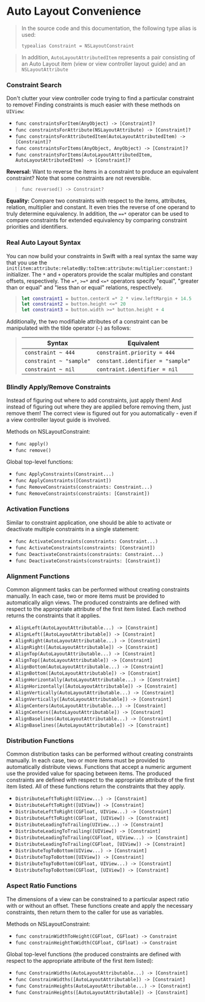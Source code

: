 Auto Layout Convenience
=======================


> In the source code and this documentation, the following type alias is used:
>
> `typealias Constraint = NSLayoutConstraint`

> In addition, `AutoLayoutAttributedItem` represents a pair consisting of an Auto Layout item (view or view controller layout guide) and an `NSLayoutAttribute`


### Constraint Search

Don't clutter your view controller code trying to find a particular constraint to remove!   Finding constraints is much easier with these methods on `UIView`:

 - `func constraintsForItem(AnyObject) -> [Constraint]?`
 - `func constraintsForAttribute(NSLayoutAttribute) -> [Constraint]?`
 - `func constraintsForAttributedItem(AutoLayoutAttributedItem) -> [Constraint]?`
 - `func constraintsForItems(AnyObject, AnyObject) -> [Constraint]?`
 - `func constraintsForItems(AutoLayoutAttributedItem, AutoLayoutAttributedItem) -> [Constraint]?`


**Reversal:**
Want to reverse the items in a constraint to produce an equivalent constraint?  Note that some constraints are not reversible.

> `func reversed() -> Constraint?`


**Equality:**
Compare two constraints with respect to the items, attributes, relation, multiplier and constant.  It even tries the reverse of one operand to truly determine equivalency.  In addition, the `==*` operator can be used to compare constraints for extended equivalency by comparing constraint priorities and identifiers.


### Real Auto Layout Syntax

You can now build your constraints in Swift with a real syntax the same way that you use the `init(item:attribute:relatedBy:toItem:attribute:multiplier:constant:)` initializer.  The `*` and `+` operators provide the scalar multiples and constant offsets, respectively.  The `=*`, `>=*` and `<=*` operators specify "equal", "greater than or equal" and "less than or equal" relations, respectively.

> ```swift
> let constraint1 = button.centerX =* 2 * view.leftMargin + 14.5
> let constraint2 = button.height <=* 20
> let constraint3 = button.width >=* button.height + 4
> ```

Additionally, the two modifiable attributes of a constraint can be manipulated with the tilde operator (`~`) as follows:

> Syntax|Equivalent
> ------|----------
> `constraint ~ 444`|`constraint.priority = 444`
> `constraint ~ "sample"`|`constant.identifier = "sample"`
> `constraint ~ nil`|`contraint.identifier = nil`


### Blindly Apply/Remove Constraints

Instead of figuring out where to add constraints, just apply them!  And instead of figuring out where they are applied before removing them, just remove them!  The correct view is figured out for you automatically - even if a view controller layout guide is involved.

Methods on NSLayoutConstraint:
 - `func apply()`
 - `func remove()`

Global top-level functions:
 - `func ApplyConstraints(Constraint...)`
 - `func ApplyConstraints([Constraint])`
 - `func RemoveConstraints(constraints: Constraint...)`
 - `func RemoveConstraints(constraints: [Constraint])`


### Activation Functions

Similar to constraint application, one should be able to activate or deactivate multiple constraints in a single statement:
 - `func ActivateConstraints(constraints: Constraint...)`
 - `func ActivateConstraints(constraints: [Constraint])`
 - `func DeactivateConstraints(constraints: Constraint...)`
 - `func DeactivateConstraints(constraints: [Constraint])`


### Alignment Functions

Common alignment tasks can be performed without creating constraints manually.  In each case, two or more items must be provided to automatically align views.  The produced constraints are defined with respect to the appropriate attribute of the first item listed.  Each method returns the constraints that it applies.
 - `AlignLeft(AutoLayoutAttributable...) -> [Constraint]`
 - `AlignLeft([AutoLayoutAttributable]) -> [Constraint]`
 - `AlignRight(AutoLayoutAttributable...) -> [Constraint]`
 - `AlignRight([AutoLayoutAttributable]) -> [Constraint]`
 - `AlignTop(AutoLayoutAttributable...) -> [Constraint]`
 - `AlignTop([AutoLayoutAttributable]) -> [Constraint]`
 - `AlignBottom(AutoLayoutAttributable...) -> [Constraint]`
 - `AlignBottom([AutoLayoutAttributable]) -> [Constraint]`
 - `AlignHorizontally(AutoLayoutAttributable...) -> [Constraint]`
 - `AlignHorizontally([AutoLayoutAttributable]) -> [Constraint]`
 - `AlignVertically(AutoLayoutAttributable...) -> [Constraint]`
 - `AlignVertically([AutoLayoutAttributable]) -> [Constraint]`
 - `AlignCenters(AutoLayoutAttributable...) -> [Constraint]`
 - `AlignCenters([AutoLayoutAttributable]) -> [Constraint]`
 - `AlignBaselines(AutoLayoutAttributable...) -> [Constraint]`
 - `AlignBaselines([AutoLayoutAttributable]) -> [Constraint]`


### Distribution Functions

Common distribution tasks can be performed without creating constraints manually.  In each case, two or more items must be provided to automatically distribute views.  Functions that accept a numeric argument use the provided value for spacing between items.  The produced constraints are defined with respect to the appropriate attribute of the first item listed.  All of these functions return the constraints that they apply.
 - `DistributeLeftToRight(UIView...) -> [Constraint]`
 - `DistributeLeftToRight([UIView]) -> [Constraint]`
 - `DistributeLeftToRight(CGFloat, UIView...) -> [Constraint]`
 - `DistributeLeftToRight(CGFloat, [UIView]) -> [Constraint]`
 - `DistributeLeadingToTrailing(UIView...) -> [Constraint]`
 - `DistributeLeadingToTrailing([UIView]) -> [Constraint]`
 - `DistributeLeadingToTrailing(CGFloat, UIView...) -> [Constraint]`
 - `DistributeLeadingToTrailing(CGFloat, [UIView]) -> [Constraint]`
 - `DistributeTopToBottom(UIView...) -> [Constraint]`
 - `DistributeTopToBottom([UIView]) -> [Constraint]`
 - `DistributeTopToBottom(CGFloat, UIView...) -> [Constraint]`
 - `DistributeTopToBottom(CGFloat, [UIView]) -> [Constraint]`


### Aspect Ratio Functions

The dimensions of a view can be constrained to a particular aspect ratio with or without an offset.  These functions create and apply the necessary constraints, then return them to the caller for use as variables.

Methods on NSLayoutConstraint:
 - `func constrainWidthToHeight(CGFloat, CGFloat) -> Constraint`
 - `func constrainHeightToWidth(CGFloat, CGFloat) -> Constraint`

Global top-level functions (the produced constraints are defined with respect to the appropriate attribute of the first item listed):
 - `func ConstrainWidths(AutoLayoutAttributable...) -> [Constraint]`
 - `func ConstrainWidths([AutoLayoutAttributable]) -> [Constraint]`
 - `func ConstrainHeights(AutoLayoutAttributable...) -> [Constraint]`
 - `func ConstrainHeights([AutoLayoutAttributable]) -> [Constraint]`
